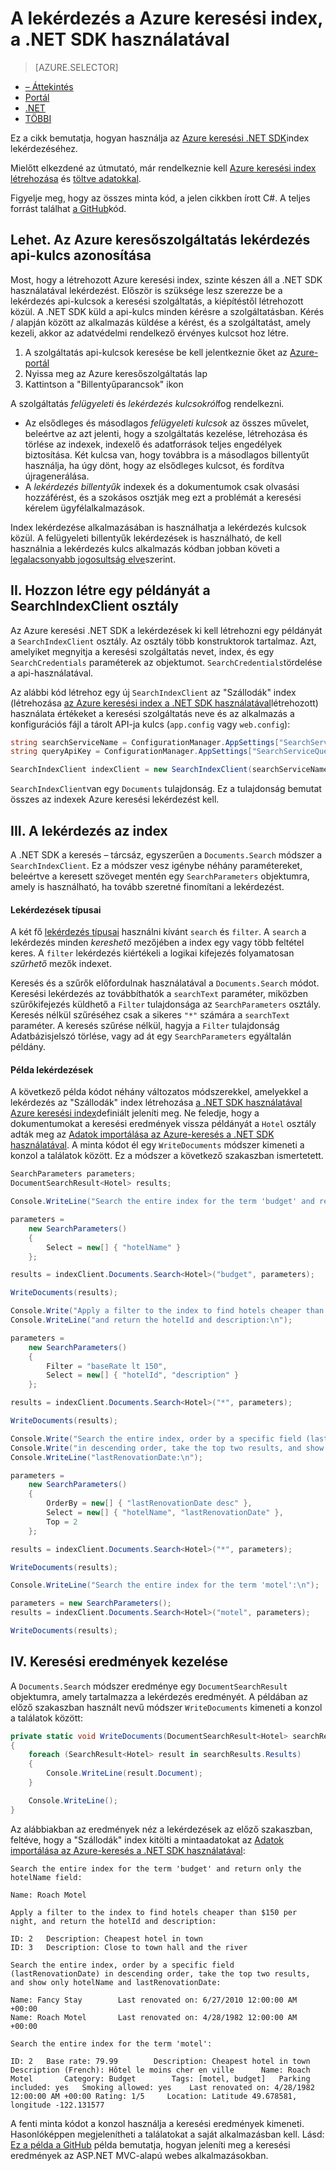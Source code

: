 <properties
    pageTitle="A lekérdezés a Azure keresési Index a .NET SDK használatával |} Microsoft Azure |} A felhőben tárolt keresési szolgáltatás"
    description="Azure keresés keresési lekérdezés összeállítása és a keresési találatok szűrés és rendezés paramétereivel."
    services="search"
    manager="jhubbard"
    documentationCenter=""
    authors="brjohnstmsft"
/>

<tags
    ms.service="search"
    ms.devlang="dotnet"
    ms.workload="search"
    ms.topic="get-started-article"
    ms.tgt_pltfrm="na"
    ms.date="08/29/2016"
    ms.author="brjohnst"/>

# <a name="query-your-azure-search-index-using-the-net-sdk"></a>A lekérdezés a Azure keresési index, a .NET SDK használatával
> [AZURE.SELECTOR]
- [– Áttekintés](search-query-overview.md)
- [Portál](search-explorer.md)
- [.NET](search-query-dotnet.md)
- [TÖBBI](search-query-rest-api.md)

Ez a cikk bemutatja, hogyan használja az [Azure keresési .NET SDK](https://msdn.microsoft.com/library/azure/dn951165.aspx)index lekérdezéséhez.

Mielőtt elkezdené az útmutató, már rendelkeznie kell [Azure keresési index létrehozása](search-what-is-an-index.md) és [töltve adatokkal](search-what-is-data-import.md).

Figyelje meg, hogy az összes minta kód, a jelen cikkben írott C#. A teljes forrást találhat [a GitHub](http://aka.ms/search-dotnet-howto)kód.

## <a name="i-identify-your-azure-search-services-query-api-key"></a>Lehet. Az Azure keresőszolgáltatás lekérdezés api-kulcs azonosítása
Most, hogy a létrehozott Azure keresési index, szinte készen áll a .NET SDK használatával lekérdezést. Először is szüksége lesz szerezze be a lekérdezés api-kulcsok a keresési szolgáltatás, a kiépítéstől létrehozott közül. A .NET SDK küld a api-kulcs minden kérésre a szolgáltatásban. Kérés / alapján között az alkalmazás küldése a kérést, és a szolgáltatást, amely kezeli, akkor az adatvédelmi rendelkező érvényes kulcsot hoz létre.

1. A szolgáltatás api-kulcsok keresése be kell jelentkeznie őket az [Azure-portál](https://portal.azure.com/)
2. Nyissa meg az Azure keresőszolgáltatás lap
3. Kattintson a "Billentyűparancsok" ikon

A szolgáltatás *felügyeleti* és *lekérdezés kulcsokról*fog rendelkezni.

  - Az elsődleges és másodlagos *felügyeleti kulcsok* az összes művelet, beleértve az azt jelenti, hogy a szolgáltatás kezelése, létrehozása és törlése az indexek, indexelő és adatforrások teljes engedélyek biztosítása. Két kulcsa van, hogy továbbra is a másodlagos billentyűt használja, ha úgy dönt, hogy az elsődleges kulcsot, és fordítva újragenerálása.
  - A *lekérdezés billentyűk* indexek és a dokumentumok csak olvasási hozzáférést, és a szokásos osztják meg ezt a problémát a keresési kérelem ügyfélalkalmazások.

Index lekérdezése alkalmazásában is használhatja a lekérdezés kulcsok közül. A felügyeleti billentyűk lekérdezések is használható, de kell használnia a lekérdezés kulcs alkalmazás kódban jobban követi a [legalacsonyabb jogosultság elve](https://en.wikipedia.org/wiki/Principle_of_least_privilege)szerint.

## <a name="ii-create-an-instance-of-the-searchindexclient-class"></a>II. Hozzon létre egy példányát a SearchIndexClient osztály
Az Azure keresési .NET SDK a lekérdezések ki kell létrehozni egy példányát a `SearchIndexClient` osztály. Az osztály több konstruktorok tartalmaz. Azt, amelyiket megnyitja a keresési szolgáltatás nevet, index, és egy `SearchCredentials` paraméterek az objektumot. `SearchCredentials`tördelése a api-használatával.

Az alábbi kód létrehoz egy új `SearchIndexClient` az "Szállodák" index (létrehozása [az Azure keresési index a .NET SDK használatával](search-create-index-dotnet.md)létrehozott) használata értékeket a keresési szolgáltatás neve és az alkalmazás a konfigurációs fájl a tárolt API-ja kulcs (`app.config` vagy `web.config`):

```csharp
string searchServiceName = ConfigurationManager.AppSettings["SearchServiceName"];
string queryApiKey = ConfigurationManager.AppSettings["SearchServiceQueryApiKey"];

SearchIndexClient indexClient = new SearchIndexClient(searchServiceName, "hotels", new SearchCredentials(queryApiKey));
```

`SearchIndexClient`van egy `Documents` tulajdonság. Ez a tulajdonság bemutat összes az indexek Azure keresési lekérdezést kell.

## <a name="iii-query-your-index"></a>III. A lekérdezés az index
A .NET SDK a keresés – tárcsáz, egyszerűen a `Documents.Search` módszer a `SearchIndexClient`. Ez a módszer vesz igénybe néhány paramétereket, beleértve a keresett szöveget mentén egy `SearchParameters` objektumra, amely is használható, ha tovább szeretné finomítani a lekérdezést.

#### <a name="types-of-queries"></a>Lekérdezések típusai
A két fő [lekérdezés típusai](search-query-overview.md#types-of-queries) használni kívánt `search` és `filter`. A `search` a lekérdezés minden _kereshető_ mezőjében a index egy vagy több feltétel keres. A `filter` lekérdezés kiértékeli a logikai kifejezés folyamatosan _szűrhető_ mezők indexet.

Keresés és a szűrők előfordulnak használatával a `Documents.Search` módot. Keresési lekérdezés az továbbíthatók a `searchText` paraméter, miközben szűrőkifejezés küldhető a `Filter` tulajdonsága az `SearchParameters` osztály. Keresés nélkül szűréséhez csak a sikeres `"*"` számára a `searchText` paraméter. A keresés szűrése nélkül, hagyja a `Filter` tulajdonság Adatbázisjelszó törlése, vagy ad át egy `SearchParameters` egyáltalán példány.

#### <a name="example-queries"></a>Példa lekérdezések

A következő példa kódot néhány változatos módszerekkel, amelyekkel a lekérdezés az "Szállodák" index létrehozása [a .NET SDK használatával Azure keresési index](search-create-index-dotnet.md#DefineIndex)definiált jeleníti meg. Ne feledje, hogy a dokumentumokat a keresési eredmények vissza példányát a `Hotel` osztály adták meg az [Adatok importálása az Azure-keresés a .NET SDK használatával](search-import-data-dotnet.md#HotelClass). A minta kódot él egy `WriteDocuments` módszer kimeneti a konzol a találatok között. Ez a módszer a következő szakaszban ismertetett.

```csharp
SearchParameters parameters;
DocumentSearchResult<Hotel> results;

Console.WriteLine("Search the entire index for the term 'budget' and return only the hotelName field:\n");

parameters =
    new SearchParameters()
    {
        Select = new[] { "hotelName" }
    };

results = indexClient.Documents.Search<Hotel>("budget", parameters);

WriteDocuments(results);

Console.Write("Apply a filter to the index to find hotels cheaper than $150 per night, ");
Console.WriteLine("and return the hotelId and description:\n");

parameters =
    new SearchParameters()
    {
        Filter = "baseRate lt 150",
        Select = new[] { "hotelId", "description" }
    };

results = indexClient.Documents.Search<Hotel>("*", parameters);

WriteDocuments(results);

Console.Write("Search the entire index, order by a specific field (lastRenovationDate) ");
Console.Write("in descending order, take the top two results, and show only hotelName and ");
Console.WriteLine("lastRenovationDate:\n");

parameters =
    new SearchParameters()
    {
        OrderBy = new[] { "lastRenovationDate desc" },
        Select = new[] { "hotelName", "lastRenovationDate" },
        Top = 2
    };

results = indexClient.Documents.Search<Hotel>("*", parameters);

WriteDocuments(results);

Console.WriteLine("Search the entire index for the term 'motel':\n");

parameters = new SearchParameters();
results = indexClient.Documents.Search<Hotel>("motel", parameters);

WriteDocuments(results);
```

## <a name="iv-handle-search-results"></a>IV. Keresési eredmények kezelése
A `Documents.Search` módszer eredménye egy `DocumentSearchResult` objektumra, amely tartalmazza a lekérdezés eredményét. A példában az előző szakaszban használt nevű módszer `WriteDocuments` kimeneti a konzol a találatok között:

```csharp
private static void WriteDocuments(DocumentSearchResult<Hotel> searchResults)
{
    foreach (SearchResult<Hotel> result in searchResults.Results)
    {
        Console.WriteLine(result.Document);
    }

    Console.WriteLine();
}
```

Az alábbiakban az eredmények néz a lekérdezések az előző szakaszban, feltéve, hogy a "Szállodák" index kitölti a mintaadatokat az [Adatok importálása az Azure-keresés a .NET SDK használatával](search-import-data-dotnet.md):

```
Search the entire index for the term 'budget' and return only the hotelName field:

Name: Roach Motel

Apply a filter to the index to find hotels cheaper than $150 per night, and return the hotelId and description:

ID: 2   Description: Cheapest hotel in town
ID: 3   Description: Close to town hall and the river

Search the entire index, order by a specific field (lastRenovationDate) in descending order, take the top two results, and show only hotelName and lastRenovationDate:

Name: Fancy Stay        Last renovated on: 6/27/2010 12:00:00 AM +00:00
Name: Roach Motel       Last renovated on: 4/28/1982 12:00:00 AM +00:00

Search the entire index for the term 'motel':

ID: 2   Base rate: 79.99        Description: Cheapest hotel in town     Description (French): Hôtel le moins cher en ville      Name: Roach Motel       Category: Budget        Tags: [motel, budget]   Parking included: yes   Smoking allowed: yes    Last renovated on: 4/28/1982 12:00:00 AM +00:00 Rating: 1/5     Location: Latitude 49.678581, longitude -122.131577

```

A fenti minta kódot a konzol használja a keresési eredmények kimeneti. Hasonlóképpen megjelenítheti a találatokat a saját alkalmazásban kell. Lásd: [Ez a példa a GitHub](https://github.com/Azure-Samples/search-dotnet-getting-started/tree/master/DotNetSample) példa bemutatja, hogyan jeleníti meg a keresési eredmények az ASP.NET MVC-alapú webes alkalmazásokban.
